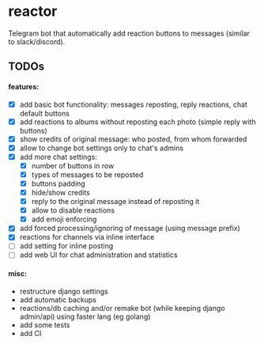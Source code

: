 # reactor

Telegram bot that automatically add reaction buttons to messages (similar to slack/discord).


## TODOs

#### features:

- [x] add basic bot functionality: messages reposting, reply reactions, chat default buttons
- [x] add reactions to albums without reposting each photo (simple reply with buttons)
- [x] show credits of original message: who posted, from whom forwarded
- [x] allow to change bot settings only to chat's admins
- [x] add more chat settings: 
  - [x] number of buttons in row
  - [x] types of messages to be reposted
  - [x] buttons padding
  - [x] hide/show credits
  - [x] reply to the original message instead of reposting it
  - [x] allow to disable reactions
  - [x] add emoji enforcing
- [x] add forced processing/ignoring of message (using message prefix)
- [x] reactions for channels via inline interface
- [ ] add setting for inline posting
- [ ] add web UI for chat administration and statistics

#### misc:

- restructure django settings
- add automatic backups
- reactions/db caching and/or remake bot (while keeping django admin/api) using faster lang (eg golang)
- add some tests
- add CI
